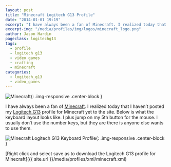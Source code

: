 ```yaml
---
layout: post
title: "Minecraft Logitech G13 Profile"
date: "2014-01-01 19:19"
excerpt: "I have always been a fan of Minecraft. I realized today that I haven’t posted my Logitech G13 profile for Minecraft yet to the site."
excerpt-img: "/media/profiles/img/logos/minecraft_logo.png"
author: Jason Hardin
pageclass: logitechg13
tags:
  - profile
  - logitech g13
  - video games
  - crafting
  - minecraft
categories:
  - logitech_g13
  - video_games
---
```

![Minecraft]({{site.url}}/media/profiles/img/logos/minecraft_logo.png){: .img-responsive  .center-block }

I have always been a fan of [Minecraft](https://minecraft.net/). I realized today that I haven’t posted my [Logitech G13](http://gaming.logitech.com/en-us/product/g13-advanced-gameboard) profile for Minecraft yet to the site. Below is what the keyboard layout looks like. I plus jump on my 5th button for the mouse. I usually don’t use the number keys, but they are there is anyone else wants to use them.

![Minecraft Logitech G13 Keyboard Profile]({{site.url}}/media/profiles/img/minecraft_keyboard_layout.png){: .img-responsive  .center-block }

[Right click and select save as to download the Logitech G13 profile for Minecraft]({{ site.url }}/media/profiles/xml/minecraft.xml)
